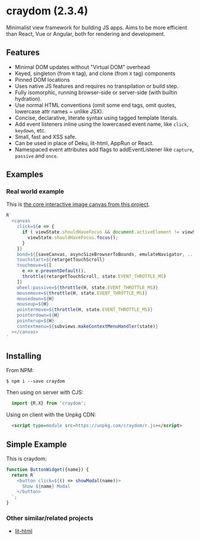 # craydom (2.3.4)

Minimalist view framework for building JS apps. Aims to be more efficient than React, Vue or Angular, both for rendering and development.

## Features

- Minimal DOM updates without "Virtual DOM" overhead
- Keyed, singleton (from `R` tag), and clone (from `X` tag) components
- Pinned DOM locations
- Uses native JS features and requires no transpilation or build step.
- Fully isomorphic, running browser-side or server-side (with builtin hydration).
- Use normal HTML conventions (omit some end tags, omit quotes, lowercase attr names ~ unlike JSX).
- Concise, declarative, literate syntax using tagged template literals.
- Add event listeners inline using the lowercased event name, like `click`, `keydown`, etc.
- Small, fast and XSS safe. 
- Can be used in place of Deku, lit-html, AppRun or React.
- Namespaced event attributes add flags to addEventListener like `capture`, `passive` and `once`.

## Examples

### Real world example

This is [the core interactive image canvas from this project](https://github.com/dosyago/supreme-architect). 

```javascript
R`
  <canvas
    click=${e => {
      if ( viewState.shouldHaveFocus && document.activeElement != viewState.shouldHaveFocus ) {
        viewState.shouldHaveFocus.focus(); 
      }
    }}
    bond=${[saveCanvas, asyncSizeBrowserToBounds, emulateNavigator, ...canvasBondTasks]}
    touchstart=${retargetTouchScroll}
    touchmove=${[
      e => e.preventDefault(), 
      throttle(retargetTouchScroll, state.EVENT_THROTTLE_MS)
    ]}
    wheel:passive=${throttle(H, state.EVENT_THROTTLE_MS)}
    mousemove=${throttle(H, state.EVENT_THROTTLE_MS)}         
    mousedown=${H}         
    mouseup=${H}         
    pointermove=${throttle(H, state.EVENT_THROTTLE_MS)}         
    pointerdown=${H}         
    pointerup=${H}         
    contextmenu=${subviews.makeContextMenuHandler(state)}
  ></canvas>
`
 ```

## Installing

From NPM:

```shell
$ npm i --save craydom
```

Then using on server with CJS:

```JavaScript
  import {R,X} from 'craydom';
```

Using on client with the Unpkg CDN:

```HTML
  <script type=module src=https://unpkg.com/craydom/r.js></script>
```

## Simple Example

This is craydom:

```JavaScript
function ButtonWidget({name}) {
  return R`
    <button click=${() => showModal(name)}>
      Show ${name} Modal
    </button>
  `;
}
```

### Other similar/related projects

- [lit-html](https://github.com/Polymer/lit-html)

